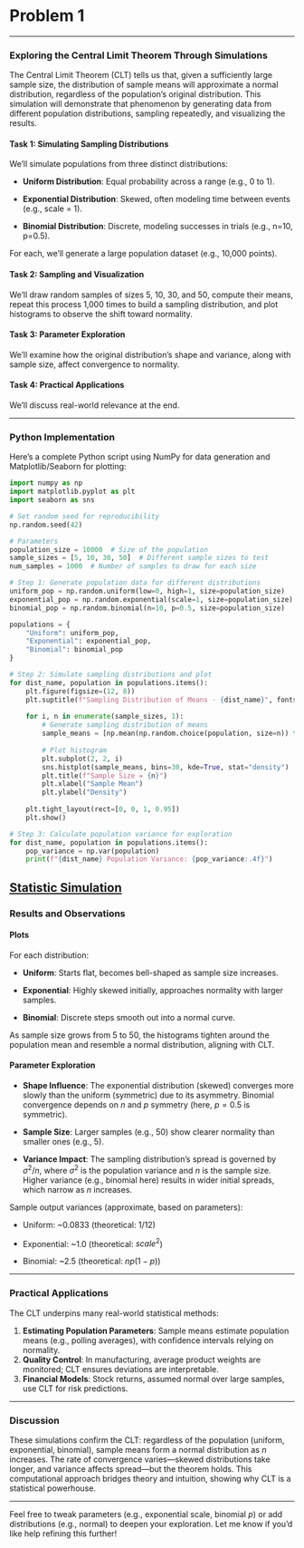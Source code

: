 # Problem 1

---

### Exploring the Central Limit Theorem Through Simulations

The Central Limit Theorem (CLT) tells us that, given a sufficiently large sample size, the distribution of sample means will approximate a normal distribution, regardless of the population’s original distribution. This simulation will demonstrate that phenomenon by generating data from different population distributions, sampling repeatedly, and visualizing the results.

#### Task 1: Simulating Sampling Distributions

We’ll simulate populations from three distinct distributions:

- **Uniform Distribution**: Equal probability across a range (e.g., 0 to 1).

- **Exponential Distribution**: Skewed, often modeling time between events (e.g., scale = 1).

- **Binomial Distribution**: Discrete, modeling successes in trials (e.g., n=10, p=0.5).

For each, we’ll generate a large population dataset (e.g., 10,000 points).

#### Task 2: Sampling and Visualization

We’ll draw random samples of sizes 5, 10, 30, and 50, compute their means, repeat this process 1,000 times to build a sampling distribution, and plot histograms to observe the shift toward normality.

#### Task 3: Parameter Exploration

We’ll examine how the original distribution’s shape and variance, along with sample size, affect convergence to normality.

#### Task 4: Practical Applications

We’ll discuss real-world relevance at the end.

---

### Python Implementation

Here’s a complete Python script using NumPy for data generation and Matplotlib/Seaborn for plotting:

```python
import numpy as np
import matplotlib.pyplot as plt
import seaborn as sns

# Set random seed for reproducibility
np.random.seed(42)

# Parameters
population_size = 10000  # Size of the population
sample_sizes = [5, 10, 30, 50]  # Different sample sizes to test
num_samples = 1000  # Number of samples to draw for each size

# Step 1: Generate population data for different distributions
uniform_pop = np.random.uniform(low=0, high=1, size=population_size)
exponential_pop = np.random.exponential(scale=1, size=population_size)
binomial_pop = np.random.binomial(n=10, p=0.5, size=population_size)

populations = {
    "Uniform": uniform_pop,
    "Exponential": exponential_pop,
    "Binomial": binomial_pop
}

# Step 2: Simulate sampling distributions and plot
for dist_name, population in populations.items():
    plt.figure(figsize=(12, 8))
    plt.suptitle(f"Sampling Distribution of Means - {dist_name}", fontsize=16)
    
    for i, n in enumerate(sample_sizes, 1):
        # Generate sampling distribution of means
        sample_means = [np.mean(np.random.choice(population, size=n)) for _ in range(num_samples)]
        
        # Plot histogram
        plt.subplot(2, 2, i)
        sns.histplot(sample_means, bins=30, kde=True, stat="density")
        plt.title(f"Sample Size = {n}")
        plt.xlabel("Sample Mean")
        plt.ylabel("Density")
    
    plt.tight_layout(rect=[0, 0, 1, 0.95])
    plt.show()

# Step 3: Calculate population variance for exploration
for dist_name, population in populations.items():
    pop_variance = np.var(population)
    print(f"{dist_name} Population Variance: {pop_variance:.4f}")
```

[Statistic Simulation](statistic.html)
---

### Results and Observations

#### Plots
For each distribution:
- **Uniform**: Starts flat, becomes bell-shaped as sample size increases.

- **Exponential**: Highly skewed initially, approaches normality with larger samples.

- **Binomial**: Discrete steps smooth out into a normal curve.

As sample size grows from 5 to 50, the histograms tighten around the population mean and resemble a normal distribution, aligning with CLT.

#### Parameter Exploration

- **Shape Influence**: The exponential distribution (skewed) converges more slowly than the uniform (symmetric) due to its asymmetry. Binomial convergence depends on $n$ and $p$ symmetry (here, $p=0.5$ is symmetric).

- **Sample Size**: Larger samples (e.g., 50) show clearer normality than smaller ones (e.g., 5).

- **Variance Impact**: The sampling distribution’s spread is governed by $\sigma^2/n$, where $\sigma^2$ is the population variance and $n$ is the sample size. Higher variance (e.g., binomial here) results in wider initial spreads, which narrow as $n$ increases.

Sample output variances (approximate, based on parameters):

- Uniform: ~0.0833 (theoretical: $1/12$)

- Exponential: ~1.0 (theoretical: $scale^2$)

- Binomial: ~2.5 (theoretical: $np(1-p)$)

---

### Practical Applications

The CLT underpins many real-world statistical methods:
1. **Estimating Population Parameters**: Sample means estimate population means (e.g., polling averages), with confidence intervals relying on normality.
2. **Quality Control**: In manufacturing, average product weights are monitored; CLT ensures deviations are interpretable.
3. **Financial Models**: Stock returns, assumed normal over large samples, use CLT for risk predictions.

---

### Discussion

These simulations confirm the CLT: regardless of the population (uniform, exponential, binomial), sample means form a normal distribution as $n$ increases. The rate of convergence varies—skewed distributions take longer, and variance affects spread—but the theorem holds. This computational approach bridges theory and intuition, showing why CLT is a statistical powerhouse.

---

Feel free to tweak parameters (e.g., exponential scale, binomial $p$) or add distributions (e.g., normal) to deepen your exploration. Let me know if you’d like help refining this further!
